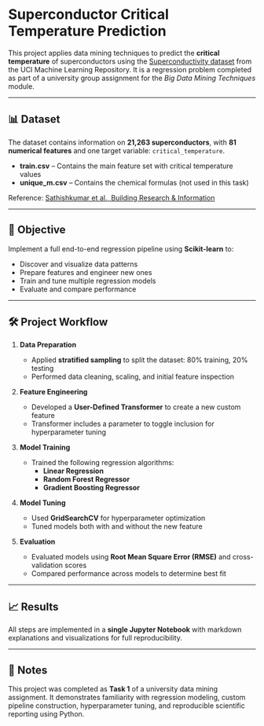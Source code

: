 # Superconductor Critical Temperature Prediction

This project applies data mining techniques to predict the **critical temperature** of superconductors using the [Superconductivity dataset](https://archive.ics.uci.edu/ml/datasets/Superconductivty+Data) from the UCI Machine Learning Repository. It is a regression problem completed as part of a university group assignment for the *Big Data Mining Techniques* module.

---

## 📊 Dataset

The dataset contains information on **21,263 superconductors**, with **81 numerical features** and one target variable: `critical_temperature`.

- **train.csv** – Contains the main feature set with critical temperature values
- **unique_m.csv** – Contains the chemical formulas (not used in this task)

Reference: [Sathishkumar et al., Building Research & Information](https://www.uow.edu.au/library/)

---

## 🎯 Objective

Implement a full end-to-end regression pipeline using **Scikit-learn** to:
- Discover and visualize data patterns
- Prepare features and engineer new ones
- Train and tune multiple regression models
- Evaluate and compare performance

---

## 🛠️ Project Workflow

1. **Data Preparation**
   - Applied **stratified sampling** to split the dataset: 80% training, 20% testing
   - Performed data cleaning, scaling, and initial feature inspection

2. **Feature Engineering**
   - Developed a **User-Defined Transformer** to create a new custom feature
   - Transformer includes a parameter to toggle inclusion for hyperparameter tuning

3. **Model Training**
   - Trained the following regression algorithms:
     - **Linear Regression**
     - **Random Forest Regressor**
     - **Gradient Boosting Regressor**

4. **Model Tuning**
   - Used **GridSearchCV** for hyperparameter optimization
   - Tuned models both with and without the new feature

5. **Evaluation**
   - Evaluated models using **Root Mean Square Error (RMSE)** and cross-validation scores
   - Compared performance across models to determine best fit

---

## 📈 Results

All steps are implemented in a **single Jupyter Notebook** with markdown explanations and visualizations for full reproducibility.

---

## 📌 Notes

This project was completed as **Task 1** of a university data mining assignment. It demonstrates familiarity with regression modeling, custom pipeline construction, hyperparameter tuning, and reproducible scientific reporting using Python.

